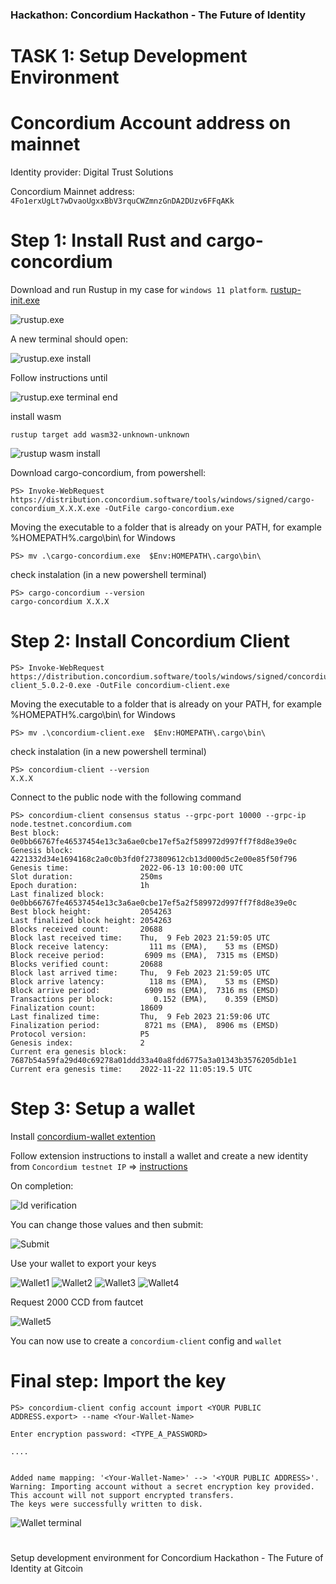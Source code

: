 ### Hackathon: Concordium Hackathon - The Future of Identity
# TASK 1: Setup Development Environment

# Concordium Account address on mainnet

Identity provider: Digital Trust Solutions

Concordium Mainnet address:
`4Fo1erxUgLt7wDvaoUgxxBbV3rquCWZmnzGnDA2DUzv6FFqAKk`

# Step 1: Install Rust and cargo-concordium

Download and run Rustup in my case for `windows 11 platform`.
[rustup-init.exe](https://win.rustup.rs/x86_64)

![rustup.exe](./media/rustup.png)

A new terminal should open:

![rustup.exe install](./media/rustup_term1.png)

Follow instructions until 

![rustup.exe terminal end](./media/rustup_term2.png)

install wasm

```console
rustup target add wasm32-unknown-unknown
```

![rustup wasm install](./media/rustup_term3.png)

Download  cargo-concordium, from powershell:
```terminal
PS> Invoke-WebRequest https://distribution.concordium.software/tools/windows/signed/cargo-concordium_X.X.X.exe -OutFile cargo-concordium.exe
```

Moving the executable to a folder that is already on your PATH, for example %HOMEPATH%\.cargo\bin\ for Windows
```console
PS> mv .\cargo-concordium.exe  $Env:HOMEPATH\.cargo\bin\ 
```

check instalation (in a new powershell terminal)

```console
PS> cargo-concordium --version
cargo-concordium X.X.X
```

# Step 2: Install Concordium Client

```terminal
PS> Invoke-WebRequest https://distribution.concordium.software/tools/windows/signed/concordium-client_5.0.2-0.exe -OutFile concordium-client.exe
```

Moving the executable to a folder that is already on your PATH, for example %HOMEPATH%\.cargo\bin\ for Windows

```console
PS> mv .\concordium-client.exe  $Env:HOMEPATH\.cargo\bin\ 
```

check instalation (in a new powershell terminal)

```console
PS> concordium-client --version
X.X.X
```

Connect to the public node with the following command

```console 
PS> concordium-client consensus status --grpc-port 10000 --grpc-ip node.testnet.concordium.com
Best block:                  0e0bb66767fe46537454e13c3a6ae0cbe17ef5a2f589972d997ff7f8d8e39e0c
Genesis block:               4221332d34e1694168c2a0c0b3fd0f273809612cb13d000d5c2e00e85f50f796
Genesis time:                2022-06-13 10:00:00 UTC
Slot duration:               250ms
Epoch duration:              1h
Last finalized block:        0e0bb66767fe46537454e13c3a6ae0cbe17ef5a2f589972d997ff7f8d8e39e0c
Best block height:           2054263
Last finalized block height: 2054263
Blocks received count:       20688
Block last received time:    Thu,  9 Feb 2023 21:59:05 UTC
Block receive latency:         111 ms (EMA),    53 ms (EMSD)
Block receive period:         6909 ms (EMA),  7315 ms (EMSD)
Blocks verified count:       20688
Block last arrived time:     Thu,  9 Feb 2023 21:59:05 UTC
Block arrive latency:          118 ms (EMA),    53 ms (EMSD)
Block arrive period:          6909 ms (EMA),  7316 ms (EMSD)
Transactions per block:         0.152 (EMA),    0.359 (EMSD)
Finalization count:          18609
Last finalized time:         Thu,  9 Feb 2023 21:59:06 UTC
Finalization period:          8721 ms (EMA),  8906 ms (EMSD)
Protocol version:            P5
Genesis index:               2
Current era genesis block:   7687b54a59fa29d40c69278a01ddd33a40a8fdd6775a3a01343b3576205db1e1
Current era genesis time:    2022-11-22 11:05:19.5 UTC
```

# Step 3: Setup a wallet

Install [concordium-wallet extention](https://chrome.google.com/webstore/detail/concordium-wallet/mnnkpffndmickbiakofclnpoiajlegmg?hl=en-US)

Follow extension instructions to install a wallet and create a new 
identity from `Concordium testnet IP` => [instructions](https://developer.concordium.software/en/mainnet/net/browser-wallet/setup-browser-wallet.html#setup-bw)

On completion:

![Id verification](./media/d-verifier.testnet.concordium.png)

You can change those values and then submit:

![Submit](./media/d-verifier.testnet.concordium2.png)

Use your wallet to export your keys

![Wallet1](./media/wallet1.png)
![Wallet2](./media/wallet2.png)
![Wallet3](./media/wallet3.png)
![Wallet4](./media/wallet4.png)

Request 2000 CCD from fautcet

![Wallet5](./media/wallet5.png)

You can now use <YOUR PUBLIC ADDRESS.export> to create a
`concordium-client` config and `wallet` 


# Final step: Import the key


```console
PS> concordium-client config account import <YOUR PUBLIC ADDRESS.export> --name <Your-Wallet-Name>

Enter encryption password: <TYPE_A_PASSWORD>

....


Added name mapping: '<Your-Wallet-Name>' --> '<YOUR PUBLIC ADDRESS>'.
Warning: Importing account without a secret encryption key provided. This account will not support encrypted transfers.
The keys were successfully written to disk.
```

![Wallet terminal](./media/wallet_term.png)

# 
Setup development environment for Concordium Hackathon - The Future of Identity at Gitcoin



